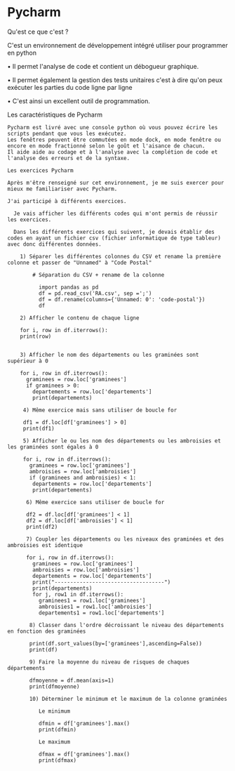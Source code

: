 # Pycharm 

 Qu'est ce que c'est ? 

C'est un environnement de développement intégré utiliser pour programmer en python

  • Il permet l'analyse de code et contient un débogueur graphique.
  
  • Il permet également la gestion des tests unitaires c'est à dire qu'on peux exécuter les parties du code ligne par ligne

  • C'est ainsi un excellent outil de programmation.

 Les caractéristiques de Pycharm 
  
    
    Pycharm est livré avec une console python où vous pouvez écrire les scripts pendant que vous les exécutez. 
    Les fenêtres peuvent être commutées en mode dock, en mode fenêtre ou encore en mode fractionné selon le goût et l'aisance de chacun.
    Il aide aide au codage et à l'analyse avec la complétion de code et l'analyse des erreurs et de la syntaxe.
    
    Les exercices Pycharm
    
    Après m'être renseigné sur cet environnement, je me suis exercer pour mieux me familiariser avec Pycharm.
    
    J'ai participé à différents exercices.
    
      Je vais afficher les différents codes qui m'ont permis de réussir les exercices.
      
      Dans les différents exercices qui suivent, je devais établir des codes en ayant un fichier csv (fichier informatique de type tableur) avec donc différentes données.
      
        1) Séparer les différentes colonnes du CSV et rename la première colonne et passer de "Unnamed" à "Code Postal"
          
            # Séparation du CSV + rename de la colonne

              import pandas as pd
              df = pd.read_csv('RA.csv', sep =';')
              df = df.rename(columns={'Unnamed: 0': 'code-postal'})
              df

        2) Afficher le contenu de chaque ligne 
        
        for i, row in df.iterrows():
        print(row)
  
  
        3) Afficher le nom des départements ou les graminées sont supérieur à 0
        
        for i, row in df.iterrows():
          graminees = row.loc['graminees']
          if graminees > 0:
            departements = row.loc['departements']
            print(departements)
            
         4) Même exercice mais sans utiliser de boucle for 
         
         df1 = df.loc[df['graminees'] > 0]
         print(df1)
         
         5) Afficher le ou les nom des départements ou les ambroisies et les graminées sont égales à 0
         
         for i, row in df.iterrows():
           graminees = row.loc['graminees']
           ambroisies = row.loc['ambroisies']
           if (graminees and ambroisies) < 1:
            departements = row.loc['departements']
            print(departements)
            
          6) Même exercice sans utiliser de boucle for 
          
          df2 = df.loc[df['graminees'] < 1]
          df2 = df.loc[df['ambroisies'] < 1]
          print(df2)
          
          7) Coupler les départements ou les niveaux des graminées et des ambroisies est identique 
          
          for i, row in df.iterrows():
            graminees = row.loc['graminees']
            ambroisies = row.loc['ambroisies']
            departements = row.loc['departements']
            print("-----------------------------------")
            print(departements)
            for j, row1 in df.iterrows():
              graminees1 = row1.loc['graminees']
              ambroisies1 = row1.loc['ambroisies']
              departements1 = row1.loc['departements']
              
           8) Classer dans l'ordre décroissant le niveau des départements en fonction des graminées 
           
           print(df.sort_values(by=['graminees'],ascending=False))
           print(df)
         
           9) Faire la moyenne du niveau de risques de chaques départements 
           
           dfmoyenne = df.mean(axis=1)
           print(dfmoyenne)
           
           10) Déterminer le minimum et le maximum de la colonne graminées
           
              Le minimum 
              
              dfmin = df['graminees'].max()
              print(dfmin)
              
              Le maximum 
              
              dfmax = df['graminees'].max()
              print(dfmax)
